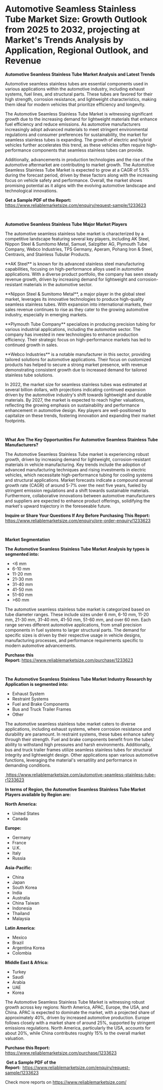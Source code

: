 <p><h1>Automotive Seamless Stainless Tube Market Size: Growth Outlook from 2025 to 2032, projecting at Market's Trends Analysis by Application, Regional Outlook, and Revenue</h1></p><p><strong>Automotive Seamless Stainless Tube Market Analysis and Latest Trends</strong></p>
<p><p>Automotive seamless stainless tubes are essential components used in various applications within the automotive industry, including exhaust systems, fuel lines, and structural parts. These tubes are favored for their high strength, corrosion resistance, and lightweight characteristics, making them ideal for modern vehicles that prioritize efficiency and longevity.</p><p>The Automotive Seamless Stainless Tube Market is witnessing significant growth due to the increasing demand for lightweight materials that enhance fuel efficiency and reduce emissions. As automotive manufacturers increasingly adopt advanced materials to meet stringent environmental regulations and consumer preferences for sustainability, the market for seamless stainless tubes is expanding. The growth of electric and hybrid vehicles further accelerates this trend, as these vehicles often require high-performance components that seamless stainless tubes can provide.</p><p>Additionally, advancements in production technologies and the rise of the automotive aftermarket are contributing to market growth. The Automotive Seamless Stainless Tube Market is expected to grow at a CAGR of 5.5% during the forecast period, driven by these factors along with the increasing focus on vehicle safety and performance. Overall, the market shows promising potential as it aligns with the evolving automotive landscape and technological innovations.</p></p>
<p><strong>Get a Sample PDF of the Report:&nbsp;</strong> <a href="https://www.reliablemarketsize.com/enquiry/request-sample/1233623?utm_campaign=1833&utm_medium=2&utm_source=Github&utm_content=ia&utm_term=02022025&utm_id=automotive-seamless-stainless-tube">https://www.reliablemarketsize.com/enquiry/request-sample/1233623</a></p>
<p>&nbsp;</p>
<p><strong>Automotive Seamless Stainless Tube Major Market Players</strong></p>
<p><p>The automotive seamless stainless tube market is characterized by a competitive landscape featuring several key players, including AK Steel, Nippon Steel & Sumitomo Metal, Samuel, Salzgitter AG, Plymouth Tube Company, Webco Industries, TPS Germany, Aperam, Pohang Iron & Steel, Centravis, and Stainless Tubular Products. </p><p>**AK Steel** is known for its advanced stainless steel manufacturing capabilities, focusing on high-performance alloys used in automotive applications. With a diverse product portfolio, the company has seen steady revenue growth, driven by increasing demand for lightweight and corrosion-resistant materials in the automotive sector. </p><p>**Nippon Steel & Sumitomo Metal**, a major player in the global steel market, leverages its innovative technologies to produce high-quality seamless stainless tubes. With expansion into international markets, their sales revenue continues to rise as they cater to the growing automotive industry, especially in emerging markets.</p><p>**Plymouth Tube Company** specializes in producing precision tubing for various industrial applications, including the automotive sector. The company has invested in new technologies to enhance production efficiency. Their strategic focus on high-performance markets has led to continued growth in sales.</p><p>**Webco Industries** is a notable manufacturer in this sector, providing tailored solutions for automotive applications. Their focus on customized products has helped to secure a strong market presence, with revenue demonstrating consistent growth due to increased demand for tailored stainless tube solutions.</p><p>In 2022, the market size for seamless stainless tubes was estimated at several billion dollars, with projections indicating continued expansion driven by the automotive industry's shift towards lightweight and durable materials. By 2027, the market is expected to reach higher valuations, reflecting the growing emphasis on sustainability and performance enhancement in automotive design. Key players are well-positioned to capitalize on these trends, fostering innovation and expanding their market footprints.</p></p>
<p>&nbsp;</p>
<p><strong>What Are The Key Opportunities For Automotive Seamless Stainless Tube Manufacturers?</strong></p>
<p><p>The Automotive Seamless Stainless Tube market is experiencing robust growth, driven by increasing demand for lightweight, corrosion-resistant materials in vehicle manufacturing. Key trends include the adoption of advanced manufacturing techniques and rising investments in electric vehicles, which necessitate high-performance tubing for cooling systems and structural applications. Market forecasts indicate a compound annual growth rate (CAGR) of around 5-7% over the next five years, fueled by stringent emission regulations and a shift towards sustainable materials. Furthermore, collaborative innovations between automotive manufacturers and suppliers are expected to enhance product offerings, solidifying the market's upward trajectory in the foreseeable future.</p></p>
<p><strong>Inquire or Share Your Questions If Any Before Purchasing This Report:</strong> <a href="https://www.reliablemarketsize.com/enquiry/pre-order-enquiry/1233623?utm_campaign=1833&utm_medium=2&utm_source=Github&utm_content=ia&utm_term=02022025&utm_id=automotive-seamless-stainless-tube">https://www.reliablemarketsize.com/enquiry/pre-order-enquiry/1233623</a></p>
<p>&nbsp;</p>
<p><strong>Market Segmentation</strong></p>
<p><strong>The Automotive Seamless Stainless Tube Market Analysis by types is segmented into:</strong></p>
<p><ul><li><6 mm</li><li>6-10 mm</li><li>11-20 mm</li><li>21-30 mm</li><li>31-40 mm</li><li>41-50 mm</li><li>51-60 mm</li><li>>60 mm</li></ul></p>
<p><p>The automotive seamless stainless tube market is categorized based on tube diameter ranges. These include sizes under 6 mm, 6-10 mm, 11-20 mm, 21-30 mm, 31-40 mm, 41-50 mm, 51-60 mm, and over 60 mm. Each range serves different automotive applications, from small precision components in fuel systems to larger structural parts. The demand for specific sizes is driven by their respective usage in vehicle designs, manufacturing processes, and performance requirements specific to modern automotive advancements.</p></p>
<p><strong>Purchase this Report:&nbsp;</strong><a href="https://www.reliablemarketsize.com/purchase/1233623?utm_campaign=1833&utm_medium=2&utm_source=Github&utm_content=ia&utm_term=02022025&utm_id=automotive-seamless-stainless-tube">https://www.reliablemarketsize.com/purchase/1233623</a></p>
<p>&nbsp;</p>
<p><strong>The Automotive Seamless Stainless Tube Market Industry Research by Application is segmented into:</strong></p>
<p><ul><li>Exhaust System</li><li>Restraint Systems</li><li>Fuel and Brake Components</li><li>Bus and Truck Trailer Frames</li><li>Other</li></ul></p>
<p><p>The automotive seamless stainless tube market caters to diverse applications, including exhaust systems, where corrosion resistance and durability are paramount. In restraint systems, these tubes enhance safety through their strength. Fuel and brake components benefit from the tubes' ability to withstand high pressures and harsh environments. Additionally, bus and truck trailer frames utilize seamless stainless tubes for structural integrity and lightweight design. Other applications span various automotive functions, leveraging the material's versatility and performance in demanding conditions.</p></p>
<p><a href="https://www.reliablemarketsize.com/automotive-seamless-stainless-tube-r1233623?utm_campaign=1833&utm_medium=2&utm_source=Github&utm_content=ia&utm_term=02022025&utm_id=automotive-seamless-stainless-tube">&nbsp;https://www.reliablemarketsize.com/automotive-seamless-stainless-tube-r1233623</a></p>
<p><strong>In terms of Region, the Automotive Seamless Stainless Tube Market Players available by Region are:</strong></p>
<p>
    <p> <strong> North America: </strong>
        <ul>
            <li>United States</li>
            <li>Canada</li>
        </ul>
        </p> 
    <p> <strong> Europe: </strong>
        <ul>
            <li>Germany</li>
            <li>France</li>
            <li>U.K.</li>
            <li>Italy</li>
            <li>Russia</li>
        </ul>
        </p> 
    <p> <strong> Asia-Pacific: </strong>
        <ul>
            <li>China</li>
            <li>Japan</li>
            <li>South Korea</li>
            <li>India</li>
            <li>Australia</li>
            <li>China Taiwan</li>
            <li>Indonesia</li>
            <li>Thailand</li>
            <li>Malaysia</li>
        </ul>
        </p> 
    <p> <strong> Latin America: </strong>
        <ul>
            <li>Mexico</li>
            <li>Brazil</li>
            <li>Argentina Korea</li>
            <li>Colombia</li>
        </ul>
        </p> 
    <p> <strong> Middle East & Africa: </strong>
        <ul>
            <li>Turkey</li>
            <li>Saudi</li>
            <li>Arabia</li>
            <li>UAE</li>
            <li>Korea</li>
        </ul>
    </p>
    </p>
<p><p>The Automotive Seamless Stainless Tube Market is witnessing robust growth across key regions: North America, APAC, Europe, the USA, and China. APAC is expected to dominate the market, with a projected share of approximately 40%, driven by increased automotive production. Europe follows closely with a market share of around 25%, supported by stringent emissions regulations. North America, particularly the USA, accounts for about 20%, while China contributes roughly 15% to the overall market valuation.</p></p>
<p><strong>Purchase this Report: </strong><a href="https://www.reliablemarketsize.com/purchase/1233623?utm_campaign=1833&utm_medium=2&utm_source=Github&utm_content=ia&utm_term=02022025&utm_id=automotive-seamless-stainless-tube">https://www.reliablemarketsize.com/purchase/1233623</a></p>
<p>&nbsp;<strong>Get a Sample PDF of the Report:&nbsp;&nbsp;</strong><a href="https://www.reliablemarketsize.com/enquiry/request-sample/1233623?utm_campaign=1833&utm_medium=2&utm_source=Github&utm_content=ia&utm_term=02022025&utm_id=automotive-seamless-stainless-tube">https://www.reliablemarketsize.com/enquiry/request-sample/1233623</a></p>
<p><strong></strong></p>
<p>Check more reports on <a href="https://www.reliablemarketsize.com/?utm_campaign=1833&utm_medium=2&utm_source=Github&utm_content=ia&utm_term=02022025&utm_id=automotive-seamless-stainless-tube">https://www.reliablemarketsize.com/</a></p>